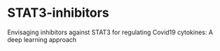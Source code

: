 # STAT3-inhibitors
Envisaging inhibitors against STAT3 for regulating Covid19 cytokines: A deep learning approach

